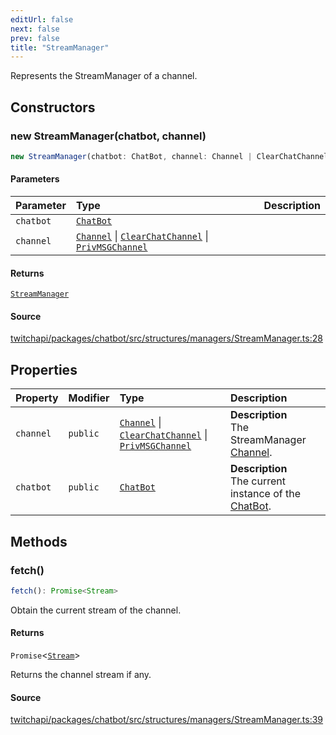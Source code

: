 ```yaml
---
editUrl: false
next: false
prev: false
title: "StreamManager"
---
```


Represents the StreamManager of a channel.

## Constructors

### new StreamManager(chatbot, channel)

```ts
new StreamManager(chatbot: ChatBot, channel: Channel | ClearChatChannel | PrivMSGChannel): StreamManager
```

#### Parameters

| Parameter | Type | Description |
| :------ | :------ | :------ |
| `chatbot` | [`ChatBot`](ChatBot.md) |  |
| `channel` | [`Channel`](Channel.md) \| [`ClearChatChannel`](ClearChatChannel.md) \| [`PrivMSGChannel`](PrivMSGChannel.md) |  |

#### Returns

[`StreamManager`](StreamManager.md)

#### Source

[twitchapi/packages/chatbot/src/structures/managers/StreamManager.ts:28](https://github.com/pablornc/twitchapi//blob/b274026/packages/chatbot/src/structures/managers/StreamManager.ts#L28)

## Properties

| Property | Modifier | Type | Description |
| :------ | :------ | :------ | :------ |
| `channel` | `public` | [`Channel`](Channel.md) \| [`ClearChatChannel`](ClearChatChannel.md) \| [`PrivMSGChannel`](PrivMSGChannel.md) | **Description**<br />The StreamManager [Channel](../../api/chatbot/classes/channel). |
| `chatbot` | `public` | [`ChatBot`](ChatBot.md) | **Description**<br />The current instance of the [ChatBot](../../api/chatbot/classes/chatbot). |

## Methods

### fetch()

```ts
fetch(): Promise<Stream>
```

Obtain the current stream of the channel.

#### Returns

`Promise`\<[`Stream`](Stream.md)\>

Returns the channel stream if any.

#### Source

[twitchapi/packages/chatbot/src/structures/managers/StreamManager.ts:39](https://github.com/pablornc/twitchapi//blob/b274026/packages/chatbot/src/structures/managers/StreamManager.ts#L39)
